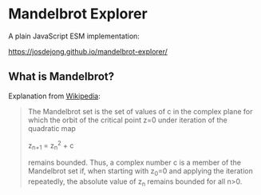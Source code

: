# Mandelbrot Explorer

A plain JavaScript ESM implementation: 

https://josdejong.github.io/mandelbrot-explorer/

## What is Mandelbrot?

Explanation from [Wikipedia](https://en.wikipedia.org/wiki/Mandelbrot_set):

> The Mandelbrot set is the set of values of c in the complex plane for which the orbit of the critical point z=0 under iteration of the quadratic map
>
> z<sub>n+1</sub> = z<sub>n</sub><sup>2</sup> + c
>
> remains bounded. Thus, a complex number c is a member of the Mandelbrot set if, when starting with z<sub>0</sub>=0 and applying the iteration repeatedly, the absolute value of z<sub>n</sub> remains bounded for all n>0. 
